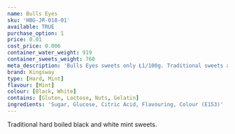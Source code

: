 ```yaml
---
name: Bulls Eyes
sku: 'HBG-JR-018-01'
available: TRUE
purchase_option: 1
price: 0.01
cost_price: 0.006
container_water_weight: 919
container_sweets_weight: 760
meta_description: 'Bulls Eyes sweets only Ł1/100g. Traditional sweets and more at Humbugs Confectionery Store. Specialists in satisfying your sweet tooth!'
brand: Kingsway
type: [Hard, Mint]
flavour: [Mint]
colour: [Black, White]
contains: [Gluten, Lactose, Nuts, Gelatin]
ingredients: 'Sugar, Glucose, Citric Acid, Flavouring, Colour (E153)'
---
```

Traditional hard boiled black and white mint sweets.